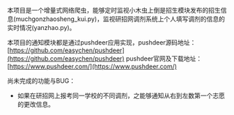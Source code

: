 本项目是一个增量式网络爬虫，能够定时监视小木虫上倒是招生模块发布的招生信息(muchgonzhaosheng_kui.py)，监视研招网调剂系统上个人填写调剂的信息的实时情况(yanzhao.py)。

本项目的通知模块都是通过pushdeer应用实现，pushdeer源码地址：[https://github.com/easychen/pushdeer](https://github.com/easychen/pushdeer) pushdeer官网及下载地址：[https://www.pushdeer.com/](https://www.pushdeer.com/)

尚未完成的功能与BUG：

* 如果在研招网上报考同一学校的不同调剂，之能够通知从右到左数第一个志愿的更改信息。
